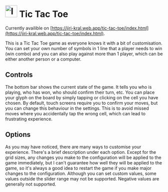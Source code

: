 # <img src="https://jiri-kral.web.app/tic-tac-toe/favicon.png" alt="logo" height="38px"/> Tic Tac Toe

Currently availible on [https://jiri-kral.web.app/tic-tac-toe/index.html](https://jiri-kral.web.app/tic-tac-toe/index.html).

This is a Tic Tac Toe game as everyone knows it with a bit of customisation. You can set your own number of symbols in 1 line that a player needs to win (win combo) and you can also play against more than 1 player, which can be either another person or a computer.

## Controls
The bottom bar shows the current state of the game. It tells you who is playing, who has won, who should confirm their turn, etc. You can place your glyph on the board by simply tapping or clicking on the cell you have chosen. By default, touch screens require you to confirm your moves, but you can change this behaviour in the settings. This is to avoid missed moves where you accidentally tap the wrong cell, which can lead to frustrating experience.

## Options
As you may have noticed, there are many ways to customise your experience. There's a brief description under each option. Except for the grid sizes, any changes you make to the configuration will be applied to the game immediately, but I can't guarantee how well they will be applied to the game, so it's always a good idea to restart the game if you make major changes to the configuration. Although you can set custom values, some values outside the slider range may not be supported. Negative values are generally not supported.
